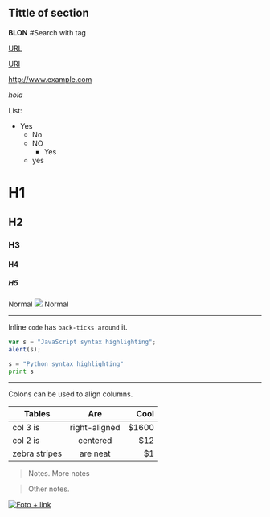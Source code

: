 Tittle of section
----
**BLON**
#Search with tag

[URL](https://www.google.com)

[URI](OtherPage/thePage)

<http://www.example.com>

_hola_

List:
- Yes
	- No
	- NO
		- Yes
	- yes

# H1
## H2
### H3
#### H4
##### H5
Normal
<img src="https://img2.freepng.es/20180514/wiw/kisspng-red-hat-enterprise-linux-red-hat-linux-fedora-5af94bce363d99.0691055615262873102222.jpg"/>
Normal

---

Inline `code` has `back-ticks around` it.


```javascript
var s = "JavaScript syntax highlighting";
alert(s);
```
 
```python
s = "Python syntax highlighting"
print s
```
 
---

Colons can be used to align columns.

| Tables        | Are           | Cool  |
| ------------- |:-------------:| -----:|
| col 3 is      | right-aligned | $1600 |
| col 2 is      | centered      |   $12 |
| zebra stripes | are neat      |    $1 |

> Notes.
> More notes

> Other notes.

[![Foto + link](https://www.blogdelfotografo.com/wp-content/uploads/2020/05/paisaje-urbano-panoramica.jpg)](https://www.artesiete.es/Cine/4/Artesiete-Fan#)